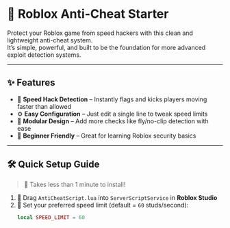 # 🚨 Roblox Anti-Cheat Starter

Protect your Roblox game from speed hackers with this clean and lightweight anti-cheat system.  
It’s simple, powerful, and built to be the foundation for more advanced exploit detection systems.

---

## ✨ Features
- 🚷 **Speed Hack Detection** – Instantly flags and kicks players moving faster than allowed
- ⚙️ **Easy Configuration** – Just edit a single line to tweak speed limits
- 🧱 **Modular Design** – Add more checks like fly/no-clip detection with ease
- 🧠 **Beginner Friendly** – Great for learning Roblox security basics

---

## 🛠️ Quick Setup Guide

> 🔧 Takes less than 1 minute to install!

1. 🧩 Drag `AntiCheatScript.lua` into `ServerScriptService` in **Roblox Studio**
2. 📏 Set your preferred speed limit (default = `60` studs/second):
   ```lua
   local SPEED_LIMIT = 60
